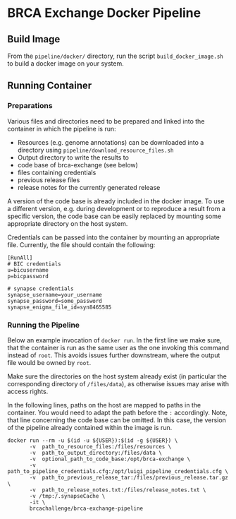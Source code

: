 # BRCA Exchange Docker Pipeline

## Build Image

From the `pipeline/docker/` directory, run the script `build_docker_image.sh` to build a docker image on your system.

## Running Container

### Preparations

Various files and directories need to be prepared and linked into the container in which the pipeline is run:

 * Resources (e.g. genome annotations) can be downloaded into a directory using `pipeline/download_resource_files.sh`
 * Output directory to write the results to
 * code base of brca-exchange (see below)
 * files containing credentials
 * previous release files
 * release notes for the currently generated release

A version of the code base is already included in the docker image. To use a different version, e.g. during development or to reproduce a result from a specific version, the code base can be easily replaced by mounting some appropriate directory on the host system.

Credentials can be passed into the container by mounting an appropriate file. Currently, the file should contain the following:

```
[RunAll]
# BIC credentials
u=bicusername
p=bicpassword

# synapse credentials
synapse_username=your_username
synapse_password=some_password
synapse_enigma_file_id=syn8465585

```

### Running the Pipeline
Below an example invocation of `docker run`. In the first line we make sure, that the container is run as the same user as the one invoking this command instead of `root`. This avoids issues further downstream, where the output file would be owned by `root`.

Make sure the directories on the host system already exist (in particular the corresponding directory of `/files/data`), as otherwise issues may arise with access rights.

In the following lines, paths on the host are mapped to paths in the container. You would need to adapt the path before the `:` accordingly.
Note, that line concerning the code base can be omitted. In this case, the version of the pipeline already contained within the image is run.

```
docker run --rm -u $(id -u ${USER}):$(id -g ${USER}) \
       -v  path_to_resource_files:/files/resources \
       -v  path_to_output_directory:/files/data \
       -v  optional_path_to_code_base:/opt/brca-exchange \
       -v  path_to_pipeline_credentials.cfg:/opt/luigi_pipeline_credentials.cfg \
       -v  path_to_previous_release_tar:/files/previous_release.tar.gz \
       -v  path_to_release_notes.txt:/files/release_notes.txt \
       -v /tmp:/.synapseCache \
       -it \
       brcachallenge/brca-exchange-pipeline
```

